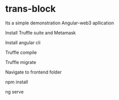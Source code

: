 # trans-block 
Its a simple demonstration Angular-web3 apllication

Install Truffle suite and Metamask

Install angular cli

Truffle compile

Truffle migrate

Navigate to frontend folder

npm install

ng serve
